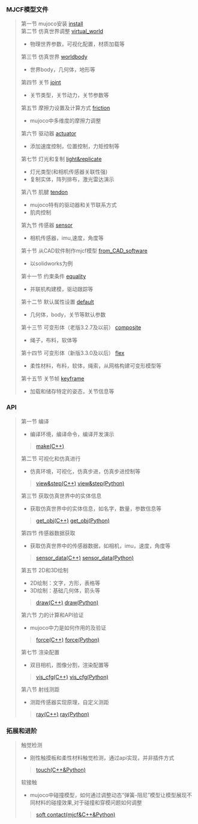 ### MJCF模型文件
> 第一节   mujoco安装 [install](MJCF/Chapter0-install/tutorial.md)  
> 第二节   仿真世界调整 [virtual_world](MJCF/Chapter2-virtual_world/tutorial.md)  
> - 物理世界参数，可视化配置，材质加载等
> 
> 第三节   仿真世界 [worldbody](MJCF/Chapter3-worldbody/tutorial.md)  
> - 世界body，几何体，地形等
>
> 第四节   关节 [joint](MJCF/Chapter4-joint/tutorial.md)
> - 关节类型，关节动力，关节参数等
>
> 第五节   摩擦力设置及计算方式 [friction](MJCF/Chapter5-friction/tutorial.md)
> - mujoco中多维度的摩擦力调整
> 
> 第六节   驱动器 [actuator](MJCF/Chapter6-actuator/tutorial.md)
> - 添加速度控制，位置控制，力矩控制等
>
> 第七节   灯光和复制 [light&replicate](MJCF/Chapter7-light&replicate/tutorial.md)
> - 灯光类型(和相机传感器关联性强)
> - 复制实体，阵列排布，激光雷达演示
>
> 第八节   肌腱 [tendon](MJCF/Chapter8-tendon/tutorial.md)
> - mujoco特有的驱动器和关节联系方式
> - 肌肉控制
>
> 第九节   传感器 [sensor](MJCF/Chapter9-sensor/tutorial.md)
> - 相机传感器，imu,速度，角度等
>
> 第十节   从CAD软件制作mjcf模型 [from_CAD_software](MJCF/Chapter10-from_CAD_software/tutorial.md)
> - 以solidworks为例
>
> 第十一节   约束条件 [equality](MJCF/Chapter11-equality/tutorial.md)
> - 并联机构建模，驱动跟踪等
>
> 第十二节   默认属性设置 [default](MJCF/Chapter12-default/tutorial.md)
> - 几何体，body，关节等默认参数
>
> 第十三节   可变形体（老版3.2.7及以前） [composite](MJCF/Chapter13-composite/tutorial.md)
> - 绳子，布料，软体等
>
> 第十四节   可变形体（新版3.3.0及以后） [flex](MJCF/Chapter14-flex/tutorial.md)
> - 柔性材料，布料，软体，绳索，从网格构建可变形模型等
>
> 第十五节   关节帧 [keyframe](MJCF/Chapter15-keyframe/tutorial.md)
> - 加载和储存特定的姿态，关节信息等
### API
> 第一节   编译 
> - 编译环境，编译命令，编译开发演示
> > [make(C++)](CPP/Chapter1-make/tutorial.md)
>
> 第二节   可视化和仿真进行 
> - 仿真环境，可视化，仿真步进，仿真步进控制等
> > [view&step(C++)](CPP/Chapter2-view&step/tutorial.md)
> > [view&step(Python)](Python/Chapter1-view&step/tutorial.md)
>
> 第三节   获取仿真世界中的实体信息 
> - 获取仿真世界中的实体信息，如名字，数量，参数信息等
> > [get_obj(C++)](CPP/Chapter3-get_obj/tutorial.md)
> > [get_obj(Python)](Python/Chapter2-get_obj/tutorial.md)
>
> 第四节   传感器数据获取 
> - 获取仿真世界中的传感器数据，如相机，imu，速度，角度等
> > [sensor_data(C++)](CPP/Chapter4-sensor_data/tutorial.md)
> > [sensor_data(Python)](Python/Chapter3-sensor_data/tutorial.md)
>
> 第五节   2D和3D绘制 
> - 2D绘制：文字，方形，表格等
> - 3D绘制：基础几何体，箭头等
> > [draw(C++)](CPP/Chapter5-draw/tutorial.md)
> > [draw(Python)](Python/Chapter4-draw/tutorial.md)
>
> 第六节   力的计算和API验证 
> - mujoco中力是如何作用的及验证
> > [force(C++)](CPP/Chapter6-force/tutorial.md)
> > [force(Python)](Python/Chapter5-force/tutorial.md)
>
> 第七节   渲染配置 
> - 双目相机，图像分割，渲染配置等
> > [vis_cfg(C++)](CPP/Chapter7-vis_cfg/tutorial.md)
> > [vis_cfg(Python)](Python/Chapter6-vis_cfg/tutorial.md)
>
> 第八节   射线测距 
> - 测距传感器实现原理，自定义测距
> > [ray(C++)](CPP/Chapter8-ray/tutorial.md)
> > [ray(Python)](Python/Chapter7-ray/tutorial.md)

### 拓展和进阶
> 触觉检测
> - 刚性触摸板和柔性材料触觉检测，通过api实现，并非插件方式
> > [touch(C++&Python)](extend/touch/readme.md)
>
> 软接触
> - mujoco中碰撞模型，如何通过调整动态“弹簧-阻尼”模型让模型展现不同材料的碰撞效果,对于碰撞和穿模问题如何调整
> > [soft contact(mjcf&C++&Python)](extend/soft_contact/tutorial.md)